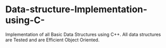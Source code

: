 # Data-structure-Implementation-using-C-
Implementation of all Basic Data Structures using C++. All data structures are Tested and are Efficient Object Oriented. 
